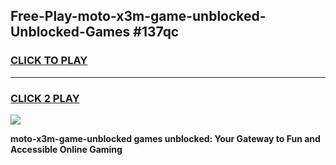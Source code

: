 
## Free-Play-moto-x3m-game-unblocked-Unblocked-Games #137qc
<h3>
<a href="https://news.freeplayer.one?title=moto-x3m-game-unblocked&ref=8M">CLICK TO PLAY</a></h3>
<hr>

<h3>
<a href="https://news.freeplayer.one?title=moto-x3m-game-unblocked&ref=8M">CLICK 2 PLAY</a>
  
</h3>

<a href="https://news.freeplayer.one?title=moto-x3m-game-unblocked&ref=8M"><img src="https://clearcache.store/games.png"></a>


**moto-x3m-game-unblocked games unblocked: Your Gateway to Fun and Accessible Online Gaming**
